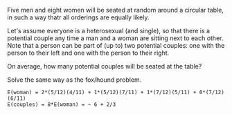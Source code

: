 Five men and eight women will be seated at random around a circular table, in such a way
thatr all orderings are equally likely.

Let's assume everyone is a heterosexual (and single), so that there is a potential couple
any time a man and a woman are sitting next to each other. Note that a person can be part
of (up to) two potential couples: one with the person to their left and one with the
person to their right.

On average, how many potential couples will be seated at the table?

Solve the same way as the fox/hound problem.

```
E(woman) = 2*(5/12)(4/11) + 1*(5/12)(7/11) + 1*(7/12)(5/11) + 0*(7/12)(6/11)
E(couples) = 8*E(woman) = ~ 6 + 2/3
```
